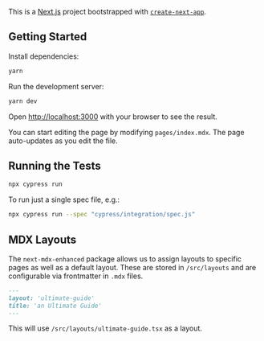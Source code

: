 This is a [Next.js](https://nextjs.org/) project bootstrapped with [`create-next-app`](https://github.com/zeit/next.js/tree/canary/packages/create-next-app).

## Getting Started

Install dependencies:

```bash
yarn
```

Run the development server:

```bash
yarn dev
```

Open [http://localhost:3000](http://localhost:3000) with your browser to see the result.

You can start editing the page by modifying `pages/index.mdx`. The page auto-updates as you edit the file.

## Running the Tests

```bash
npx cypress run
```

To run just a single spec file, e.g.:

```bash
npx cypress run --spec "cypress/integration/spec.js"
```

## MDX Layouts

The `next-mdx-enhanced` package allows us to assign layouts to specific pages as well as a default layout. These are stored in `/src/layouts` and are configurable via frontmatter in `.mdx` files.

```md
---
layout: 'ultimate-guide'
title: 'an Ultimate Guide'
---
```

This will use `/src/layouts/ultimate-guide.tsx` as a layout.
